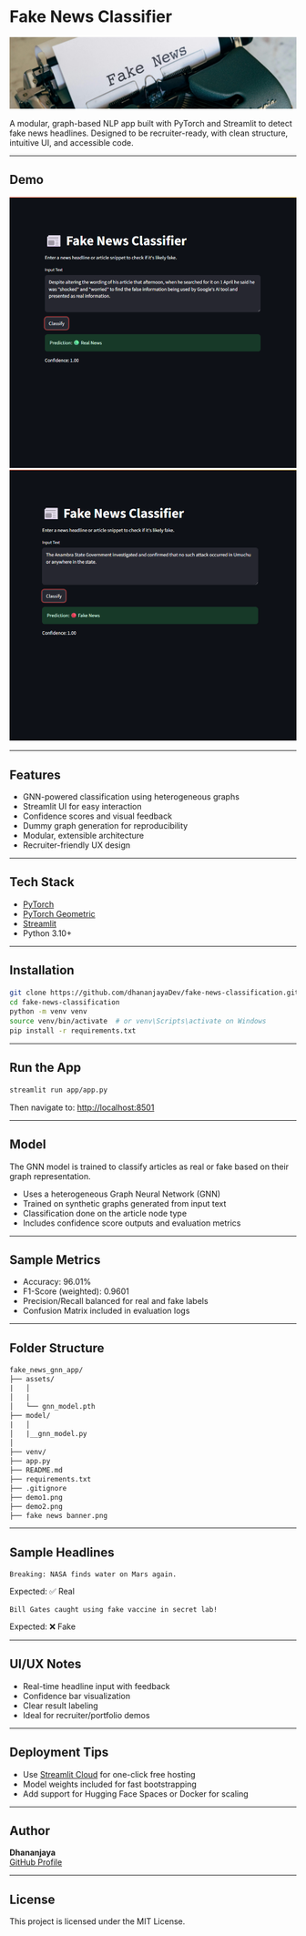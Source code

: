 # Fake News Classifier

![Banner](https://github.com/dhananjayaDev/fake-news-classification/blob/master/fake%20news%20banner.png)

A modular, graph-based NLP app built with PyTorch and Streamlit to detect fake news headlines. Designed to be recruiter-ready, with clean structure, intuitive UI, and accessible code.

---

##  Demo

![App Screenshot](demo1.png)
![App Screenshot](demo2.png)

---

##  Features

- GNN-powered classification using heterogeneous graphs
- Streamlit UI for easy interaction
- Confidence scores and visual feedback
- Dummy graph generation for reproducibility
- Modular, extensible architecture
- Recruiter-friendly UX design

---

## Tech Stack

- [PyTorch](https://pytorch.org/)
- [PyTorch Geometric](https://pytorch-geometric.readthedocs.io/en/latest/)
- [Streamlit](https://streamlit.io/)
- Python 3.10+

---

##  Installation

```bash
git clone https://github.com/dhananjayaDev/fake-news-classification.git
cd fake-news-classification
python -m venv venv
source venv/bin/activate  # or venv\Scripts\activate on Windows
pip install -r requirements.txt
```

---

##  Run the App

```bash
streamlit run app/app.py
```

Then navigate to: [http://localhost:8501](http://localhost:8501)

---

## Model

The GNN model is trained to classify articles as real or fake based on their graph representation.

- Uses a heterogeneous Graph Neural Network (GNN)
- Trained on synthetic graphs generated from input text
- Classification done on the article node type
- Includes confidence score outputs and evaluation metrics

---

##  Sample Metrics

- Accuracy: 96.01%
- F1-Score (weighted): 0.9601
- Precision/Recall balanced for real and fake labels
- Confusion Matrix included in evaluation logs

---

##  Folder Structure


```
fake_news_gnn_app/
├── assets/
|   │   
│   |
│   └── gnn_model.pth
├── model/
|   │   
│   |__gnn_model.py
│   
├── venv/
├── app.py
├── README.md
├── requirements.txt
├── .gitignore
├── demo1.png
├── demo2.png
├── fake news banner.png
```

---

##  Sample Headlines

```text
Breaking: NASA finds water on Mars again.
```

Expected: ✅ Real

```text
Bill Gates caught using fake vaccine in secret lab!
```

Expected: ❌ Fake

---

##  UI/UX Notes

- Real-time headline input with feedback
- Confidence bar visualization
- Clear result labeling
- Ideal for recruiter/portfolio demos

---

##  Deployment Tips

- Use [Streamlit Cloud](https://streamlit.io/cloud) for one-click free hosting
- Model weights included for fast bootstrapping
- Add support for Hugging Face Spaces or Docker for scaling

---

##  Author

**Dhananjaya**  
[GitHub Profile](https://github.com/dhananjayaDev)

---

##  License

This project is licensed under the MIT License.


